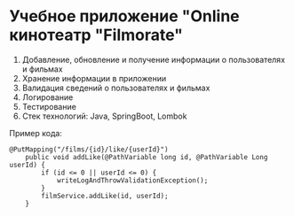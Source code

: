 # Учебное приложение "Online кинотеатр "Filmorate"

1. Добавление, обновление и получение информации о пользователях и фильмах
2. Хранение информации в приложении
3. Валидация сведений о пользователях и фильмах
4. Логирование
5. Тестирование
6. Стек технологий: Java, SpringBoot, Lombok

Пример кода:

```
@PutMapping("/films/{id}/like/{userId}")
    public void addLike(@PathVariable long id, @PathVariable Long userId) {
        if (id <= 0 || userId <= 0) {
            writeLogAndThrowValidationException();
        }
        filmService.addLike(id, userId);
    }
```
